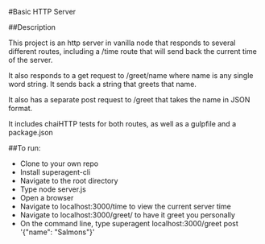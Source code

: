#Basic HTTP Server

##Description

This project is an http server in vanilla node that responds to several different routes, including a /time route that will send back the current time of the server.

It also responds to a get request to /greet/name where name is any single word string. It sends back a string that greets that name.

It also has a separate post request to /greet that takes the name in JSON format.

It includes chaiHTTP tests for both routes, as well as a gulpfile and a package.json

##To run:
  * Clone to your own repo
  * Install superagent-cli
  * Navigate to the root directory
  * Type node server.js
  * Open a browser
  * Navigate to localhost:3000/time to view the current server time
  * Navigate to localhost:3000/greet/<type your name> to have it greet you personally
  * On the command line, type superagent localhost:3000/greet post '{"name": "Salmons"}'
